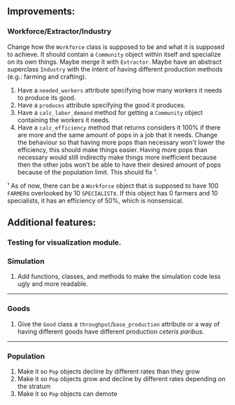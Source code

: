 ## Improvements:

### Workforce/Extractor/Industry
Change how the `Workforce` class is supposed to be and what it is supposed to achieve. It should contain a `Community` object within itself and specialize on its own things. Maybe merge it with `Extractor`. Maybe have an abstract superclass `Industry` with the intent of having different production methods (e.g.: farming and crafting).
1. Have a `needed_workers` attribute specifying how many workers it needs to produce its good.
2. Have a `produces` attribute specifying the good it produces.
3. Have a `calc_labor_demand` method for getting a `Community` object containing the workers it needs.
4. Have a `calc_efficiency` method that returns considers it 100% if there are more and the same amount of pops in a job that it needs. Change the behaviour so that having more pops than necessary won't lower the efficiency, this should make things easier. Having more pops than necessary would still indirectly make things more inefficient because then the other jobs won't be able to have their desired amount of pops because of the population limit. This should fix ¹.

¹ As of now, there can be a `Workforce` object that is supposed to have 100 `FARMER`s overlooked by 10 `SPECIALIST`s. If this object has 0 farmers and 10 specialists, it has an efficiency of 50%, which is nonsensical.

## Additional features:
### Testing for visualization module.

### Simulation
1. Add functions, classes, and methods to make the simulation code less ugly and more readable.

---
### Goods
1. Give the `Good` class a `throughput`/`base_production` attribute or a way of having different goods have different production _ceteris paribus_.

---
### Population
1. Make it so `Pop` objects decline by different rates than they grow
2. Make it so `Pop` objects grow and decline by different rates depending on the stratum
3. Make it so `Pop` objects can demote

